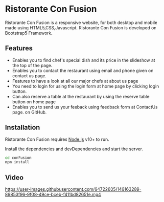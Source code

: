 # Ristorante Con Fusion




Ristorante Con Fusion  is a responsive website, for both desktop and mobile made using HTML5,CSS,Javascript.
Ristorante Con Fusion is developed on Bootstrap5 Framework.

## Features

- Enables you to find chef's special dish and its price in the slideshow at the top of the page.
- Enables you to  contact the restaurant using email and phone given on contact us page.
- Features to have a look at all our major chefs at about us page
- You need to login for using the login form at home page by clicking login button. 
- Can also reserve a table at the restaurant by using the reserve table button on home page
- Enables you to send us your feeback using feedback form at ContactUs page.
 on GitHub.

## Installation

Ristorante Con Fusion requires [Node.js](https://nodejs.org/) v10+ to run.

Install the dependencies and devDependencies and start the server.

```sh
cd conFusion
npm install
```
## Video





https://user-images.githubusercontent.com/64722605/146163289-89853f96-9f08-49ce-bceb-f411bd82651e.mp4


